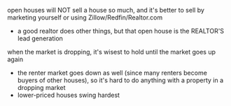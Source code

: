 
open houses will NOT sell a house so much, and it's better to sell by marketing yourself or using Zillow/Redfin/Realtor.com
- a good realtor does other things, but that open house is the REALTOR'S lead generation

when the market is dropping, it's wisest to hold until the market goes up again
- the renter market goes down as well (since many renters become buyers of other houses), so it's hard to do anything with a property in a dropping market
- lower-priced houses swing hardest